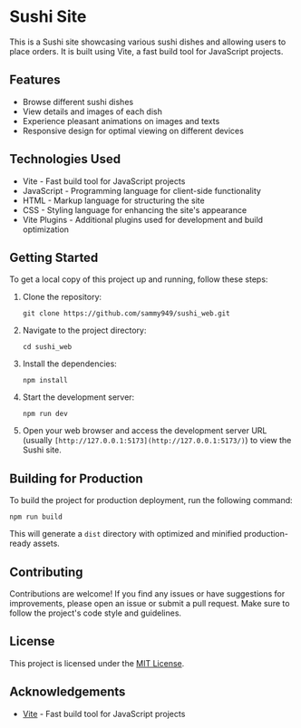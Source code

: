 # Sushi Site

This is a Sushi site showcasing various sushi dishes and allowing users to place orders. It is built using Vite, a fast build tool for JavaScript projects.

## Features

- Browse different sushi dishes
- View details and images of each dish
- Experience pleasant animations on images and texts
- Responsive design for optimal viewing on different devices

## Technologies Used

- Vite - Fast build tool for JavaScript projects
- JavaScript - Programming language for client-side functionality
- HTML - Markup language for structuring the site
- CSS - Styling language for enhancing the site's appearance
- Vite Plugins - Additional plugins used for development and build optimization

## Getting Started

To get a local copy of this project up and running, follow these steps:

1. Clone the repository:
   ```
   git clone https://github.com/sammy949/sushi_web.git
   ```

2. Navigate to the project directory:
   ```
   cd sushi_web
   ```

3. Install the dependencies:
   ```
   npm install
   ```

4. Start the development server:
   ```
   npm run dev
   ```

5. Open your web browser and access the development server URL (usually `[http://127.0.0.1:5173](http://127.0.0.1:5173/)`) to view the Sushi site.

## Building for Production

To build the project for production deployment, run the following command:

```
npm run build
```

This will generate a `dist` directory with optimized and minified production-ready assets.

## Contributing

Contributions are welcome! If you find any issues or have suggestions for improvements, please open an issue or submit a pull request. Make sure to follow the project's code style and guidelines.

## License

This project is licensed under the [MIT License](LICENSE).

## Acknowledgements

- [Vite](https://vitejs.dev/) - Fast build tool for JavaScript projects
```
